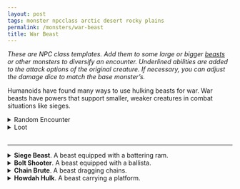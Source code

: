 ```yaml
---
layout: post
tags: monster npcclass arctic desert rocky plains
permalink: /monsters/war-beast
title: War Beast
---
```


<span class="alchemy"> *These are NPC class templates. Add them to some large or bigger [beasts](https://saltygoo.github.io/list/monsters-beast) or other monsters to diversify an encounter. Underlined abilities are added to the attack options of the original creature. If necessary, you can adjust the damage dice to match the base monster’s.* </span>

Humanoids have found many ways to use hulking beasts for war. War beasts have powers that support smaller, weaker creatures in combat situations like sieges.<br> 

<details markdown="1">
<summary>Random Encounter</summary>

1. **Monster:** 1 war beasts & 1D6 [soldiers](https://saltygoo.github.io/list/monsters-soldier) or [warriors](https://saltygoo.github.io/list/monsters-warrior).
1. **Lair:** A big corral with ominous chains anchered to a pole. <br>	&nbsp; OR <br>	**Omen:** War drums and beast screams.
1. **Spoor:** Trampled creature.
1. **Tracks:** Sound of war drums.
1. **Trace:** A lone hunter looking for cubs to train into war beasts.
1. **Trace:** Trampled house.
</details>

<details markdown="1">
<summary>Loot</summary>

Check on the original beasts stats.
</details>

<br>

---

<details markdown="1">
<summary><b>Siege Beast</b>. A beast equipped with a battering ram.</summary>
Has at least a chainmail armor.

<ins>Bash.</ins> The war beast makes an attack with disadvantage (1D10), on a hit, the target is pushed probe. Objects take double damage from this attack.

<ins>Charge.</ins> The war beast pushes all creatures in its path. If they fail a save, they fall prone.
</details>

<details markdown="1">
<summary><b>Bolt Shooter</b>. A beast equipped with a ballista.</summary>
If the war beast does not have hands, a smaller creature needs to be handling the ballista.

<ins>Bolt Launch.</ins> The war beast makes a ranged attack against a target (1D8), it ignores armor. The war beast can then make a shove maneuvre on a adjacent target.
</details>

<details markdown="1">
<summary><b>Chain Brute</b>. A beast dragging chains.</summary>
When the beast makes a melee attack, up to two other nearby targets must save or fall prone.
</details>

<details markdown="1">
<summary><b>Howdah Hulk</b>. A beast carrying a platform.</summary>
Up to 4 creatures two sizes smaller than the beast can stand on top of it. They have half cover against ranged attacks. If the war beast is slain, all the creatures on the howdah fall prone.
</details>

